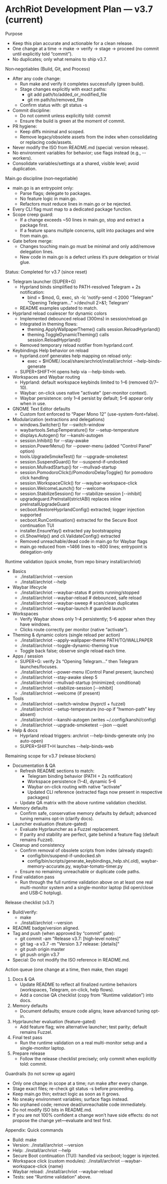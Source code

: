# ArchRiot Development Plan — v3.7 (current)

Purpose

- Keep this plan accurate and actionable for a clean release.
- One change at a time → make → verify → stage → proceed (no commit until explicitly told “commit”).
- No duplicates; only what remains to ship v3.7.

Non‑negotiables (Build, Git, and Process)

- After any code change:
    - Run make and verify it completes successfully (green build).
    - Stage changes explicitly with exact paths:
        - git add path/to/added_or_modified_file
        - git rm path/to/removed_file
    - Confirm status with: git status -s
- Commit discipline:
    - Do not commit unless explicitly told: commit
    - Ensure the build is green at the moment of commit.
- PR hygiene:
    - Keep diffs minimal and scoped.
    - Remove legacy/obsolete assets from the index when consolidating or replacing code/assets.
- Never modify the ISO from README.md (special: version release).
- No environment variables for behavior; use flags instead (e.g., --workers).
- Consolidate variables/settings at a shared, visible level; avoid duplication.

Main.go discipline (non‑negotiable)

- main.go is an entrypoint only:
    - Parse flags; delegate to packages.
    - No feature logic in main.go.
    - Refactors must reduce lines in main.go or be rejected.
- Every CLI flag must map to a dedicated package function.
- Scope creep guard:
    - If a change exceeds ~50 lines in main.go, stop and extract a package first.
    - If a feature spans multiple concerns, split into packages and wire from main.go.
- Gate before merge:
    - Changes touching main.go must be minimal and only add/remove delegation lines.
    - New code in main.go is a defect unless it’s pure delegation or trivial glue.

Status: Completed for v3.7 (since reset)

- Telegram launcher (SUPER+G)
    - Hyprland binds simplified to PATH-resolved Telegram + 2s notification:
        - bind = $mod, G, exec, sh -lc 'notify-send -t 2000 "Telegram" "Opening Telegram..." >/dev/null 2>&1; Telegram'
    - README examples updated to match.
- Hyprland reload coalescer for dynamic colors
    - Implemented debounced reload (300ms) in session/reload.go
    - Integrated in theming flows:
        - theming.ApplyWallpaperTheme() calls session.ReloadHyprland()
        - theming.ToggleDynamicTheming() calls session.ReloadHyprland()
    - Removed temporary reload notifier from hyprland.conf.
- Keybindings Help behavior on reload
    - hyprland.conf generates help mapping on reload only:
        - exec = $HOME/.local/share/archriot/install/archriot --help-binds-generate
    - SUPER+SHIFT+H opens help via --help-binds-web.
- Workspaces and Waybar routing
    - Hyprland: default workspace keybinds limited to 1–6 (removed 0/7–10).
    - Waybar: on-click uses native "activate" (per-monitor context).
    - Waybar persistence: only 1–4 persist by default; 5–6 appear only when in use.
- GNOME Text Editor defaults
    - Custom font enforced to “Paper Mono 12” (use-system-font=false).
- Modularization (extractions and delegations)
    - windows.Switcher() for --switch-window
    - waybartools.SetupTemperature() for --setup-temperature
    - displays.Autogen() for --kanshi-autogen
    - session.Inhibit() for --stay-awake
    - session.PowerMenu() for --power-menu (added “Control Panel” option)
    - tools.UpgradeSmokeTest() for --upgrade-smoketest
    - session.SuspendGuard() for --suspend-if-undocked
    - session.MullvadStartup() for --mullvad-startup
    - session.PomodoroClick()/PomodoroDelayToggle() for pomodoro click handling
    - session.WorkspaceClick() for --waybar-workspace-click
    - session.WelcomeLaunch() for --welcome
    - session.StabilizeSession() for --stabilize-session [--inhibit]
    - upgradeguard.PreInstall(strictABI) replaces inline preInstallUpgradeGuard
    - secboot.RestoreHyprlandConfig() extracted; logger injection supported
    - secboot.RunContinuation() extracted for the Secure Boot continuation TUI
    - installer.EnsureYay() extracted yay bootstrapping
    - cli.ShowHelp() and cli.ValidateConfig() extracted
    - Removed unreachable/dead code in main.go for Waybar flags
    - main.go reduced from ~1466 lines to ~800 lines; entrypoint is delegation-only

Runtime validation (quick smoke, from repo binary install/archriot)

- Basics
    - ./install/archriot --version
    - ./install/archriot --help
- Waybar lifecycle
    - ./install/archriot --waybar-status # prints running/stopped
    - ./install/archriot --waybar-reload # debounced, safe reload
    - ./install/archriot --waybar-sweep # scan/clean duplicates
    - ./install/archriot --waybar-launch # guarded launch
- Workspaces
    - Verify Waybar shows only 1–4 persistently; 5–6 appear when they have windows.
    - Clicks route correctly per monitor (native “activate”).
- Theming & dynamic colors (single reload per action)
    - ./install/archriot --apply-wallpaper-theme PATH/TO/WALLPAPER
    - ./install/archriot --toggle-dynamic-theming true
    - Toggle back false; observe single reload each time.
- Apps / session
    - SUPER+G: verify 2s “Opening Telegram…” then Telegram launches/focuses.
    - ./install/archriot --power-menu (Control Panel present; launches)
    - ./install/archriot --stay-awake sleep 5
    - ./install/archriot --mullvad-startup (minimized; conditional)
    - ./install/archriot --stabilize-session [--inhibit]
    - ./install/archriot --welcome (if present)
- Tools
    - ./install/archriot --switch-window (hyprctl + fuzzel)
    - ./install/archriot --setup-temperature (no-op if “hwmon-path” key absent)
    - ./install/archriot --kanshi-autogen (writes ~/.config/kanshi/config)
    - ./install/archriot --upgrade-smoketest --json --quiet
- Help & docs
    - Hyprland reload triggers: archriot --help-binds-generate only (no auto-open)
    - SUPER+SHIFT+H launches --help-binds-web

Remaining scope for v3.7 (release blockers)

- Documentation & QA
    - Refresh README sections to match:
        - Telegram binding behavior (PATH + 2s notification)
        - Workspace persistence (1–4), dynamic 5–6
        - Waybar on-click routing with native “activate”
        - Updated CLI reference (extracted flags now present in respective packages)
    - Update QA matrix with the above runtime validation checklist.
- Memory defaults
    - Confirm safe, conservative memory defaults by default; advanced tuning remains opt-in (clarify docs).
- Launcher evaluation (feature-gated)
    - Evaluate Hyprlauncher as a Fuzzel replacement.
    - If parity and stability are perfect, gate behind a feature flag (default remains Fuzzel).
- Cleanup and consistency
    - Confirm removal of obsolete scripts from index (already staged):
        - config/bin/suspend-if-undocked.sh
        - config/bin/scripts/generate_keybindings_help.sh(.old), waybar-memory-accurate.py, waybar-tomato-timer.py
    - Ensure no remaining unreachable or duplicate code paths.
- Final validation pass
    - Run through the full runtime validation above on at least one real multi-monitor system and a single-monitor laptop (lid open/close and USB‑C hotplug).

Release checklist (v3.7)

- Build/verify:
    - make
    - ./install/archriot --version
- README badge/version aligned.
- Tag and push (when approved by “commit” gate):
    - git commit -am "Release v3.7: [high‑level notes]"
    - git tag -a v3.7 -m "Version 3.7 release: [details]"
    - git push origin master
    - git push origin v3.7
- Special: Do not modify the ISO reference in README.md.

Action queue (one change at a time, then make, then stage)

1. Docs & QA
    - Update README to reflect all finalized runtime behaviors (workspaces, Telegram, on-click, help flows).
    - Add a concise QA checklist (copy from “Runtime validation”) into docs.
2. Memory defaults
    - Document defaults; ensure code aligns; leave advanced tuning opt-in.
3. Hyprlauncher evaluation (feature-gated)
    - Add feature flag; wire alternative launcher; test parity; default remains Fuzzel.
4. Final test pass
    - Run the runtime validation on a real multi-monitor setup and a single-monitor laptop.
5. Prepare release
    - Follow the release checklist precisely; only commit when explicitly told: commit.

Guardrails (to not screw up again)

- Only one change in scope at a time; run make after every change.
- Stage exact files; re-check git status -s before proceeding.
- Keep main.go thin; extract logic as soon as it grows.
- No sneaky environment variables; surface flags instead.
- No orphaned code; remove dead/unreachable code immediately.
- Do not modify ISO bits in README.md.
- If you are not 100% confident a change won’t have side effects: do not propose the change yet—evaluate and test first.

Appendix: Quick commands

- Build: make
- Version: ./install/archriot --version
- Help: ./install/archriot --help
- Secure Boot continuation (TUI): handled via secboot; logger is injected.
- Workspace click (custom modules): ./install/archriot --waybar-workspace-click {name}
- Waybar reload: ./install/archriot --waybar-reload
- Tests: see “Runtime validation” above.
